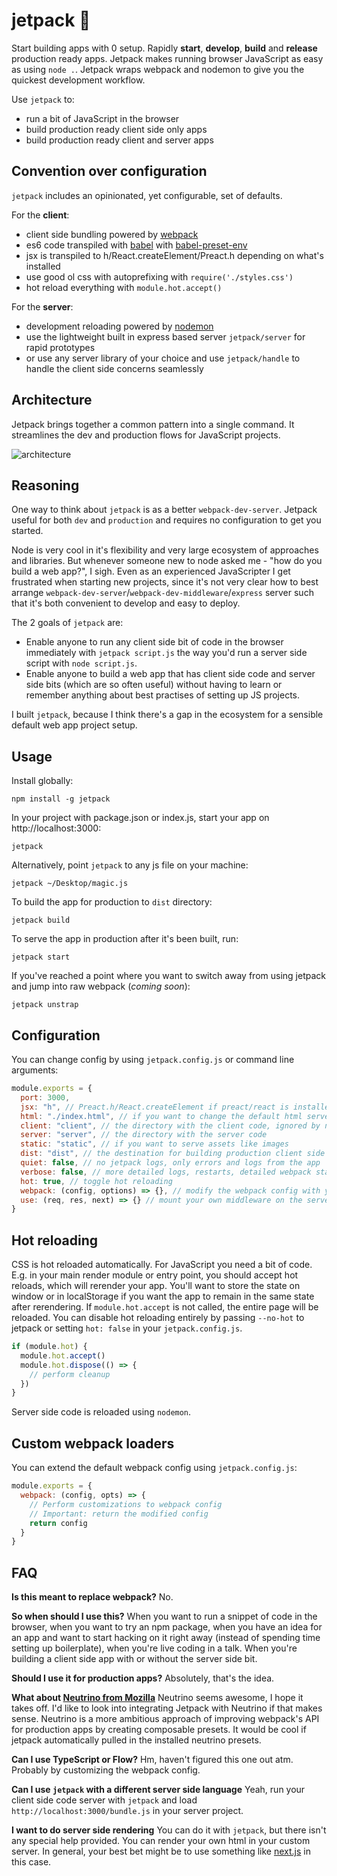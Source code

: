 # jetpack 🚀

Start building apps with 0 setup. Rapidly **start**, **develop**, **build** and **release** production ready apps. Jetpack makes running browser JavaScript as easy as using `node .`. Jetpack wraps webpack and nodemon to give you the quickest development workflow.

Use `jetpack` to:

* run a bit of JavaScript in the browser
* build production ready client side only apps
* build production ready client and server apps

## Convention over configuration

`jetpack` includes an opinionated, yet configurable, set of defaults.

For the **client**:
- client side bundling powered by [webpack](https://webpack.js.org/)
- es6 code transpiled with [babel](https://babeljs.io/) with [babel-preset-env](https://babeljs.io/docs/plugins/preset-env/)
- jsx is transpiled to h/React.createElement/Preact.h depending on what's installed
- use good ol css with autoprefixing with `require('./styles.css')`
- hot reload everything with `module.hot.accept()`

For the **server**:

- development reloading powered by [nodemon](github.com/nodemon/nodemon)
- use the lightweight built in express based server `jetpack/server` for rapid prototypes
- or use any server library of your choice and use `jetpack/handle` to handle the client side concerns seamlessly

## Architecture

Jetpack brings together a common pattern into a single command. It streamlines the dev and production flows for JavaScript projects.

![architecture](https://user-images.githubusercontent.com/324440/34653944-29e868a2-f3ec-11e7-9a2e-994da2a2cda7.png)

## Reasoning

One way to think about `jetpack` is as a better `webpack-dev-server`. Jetpack useful for both `dev` and `production` and requires no configuration to get you started.

Node is very cool in it's flexibility and very large ecosystem of approaches and libraries. But whenever someone new to node asked me - "how do you build a web app?", I sigh. Even as an experienced JavaScripter I get frustrated when starting new projects, since it's not very clear how to best arrange `webpack-dev-server`/`webpack-dev-middleware`/`express` server such that it's both convenient to develop and easy to deploy.

The 2 goals of `jetpack` are:

* Enable anyone to run any client side bit of code in the browser immediately with `jetpack script.js` the way you'd run a server side script with `node script.js`.
* Enable anyone to build a web app that has client side code and server side bits (which are so often useful) without having to learn or remember anything about best practises of setting up JS projects.

I built `jetpack`, because I think there's a gap in the ecosystem for a sensible default web app project setup.

## Usage

Install globally:

    npm install -g jetpack

In your project with package.json or index.js, start your app on http://localhost:3000:

    jetpack

Alternatively, point `jetpack` to any js file on your machine:

    jetpack ~/Desktop/magic.js

To build the app for production to `dist` directory:

    jetpack build

To serve the app in production after it's been built, run:

    jetpack start

If you've reached a point where you want to switch away from using jetpack and jump into raw webpack (*coming soon*):

    jetpack unstrap

## Configuration

You can change config by using `jetpack.config.js` or command line arguments:

```js
module.exports = {
  port: 3000,
  jsx: "h", // Preact.h/React.createElement if preact/react is installed
  html: "./index.html", // if you want to change the default html served
  client: "client", // the directory with the client code, ignored by nodemon
  server: "server", // the directory with the server code
  static: "static", // if you want to serve assets like images
  dist: "dist", // the destination for building production client side code
  quiet: false, // no jetpack logs, only errors and logs from the app
  verbose: false, // more detailed logs, restarts, detailed webpack stats
  hot: true, // toggle hot reloading
  webpack: (config, options) => {}, // modify the webpack config with your own fancy stuff
  use: (req, res, next) => {} // mount your own middleware on the server
}
```

## Hot reloading

CSS is hot reloaded automatically. For JavaScript you need a bit of code. E.g. in your main render module or entry point, you should accept hot reloads, which will rerender your app. You'll want to store the state on window or in localStorage if you want the app to remain in the same state after rerendering. If `module.hot.accept` is not called, the entire page will be reloaded. You can disable hot reloading entirely by passing `--no-hot` to jetpack or setting `hot: false` in your `jetpack.config.js`.

```js
if (module.hot) {
  module.hot.accept()
  module.hot.dispose(() => {
    // perform cleanup
  })
}
```

Server side code is reloaded using `nodemon`.

## Custom webpack loaders

You can extend the default webpack config using `jetpack.config.js`:

```js
module.exports = {
  webpack: (config, opts) => {
    // Perform customizations to webpack config
    // Important: return the modified config
    return config
  }
}
```

## FAQ

**Is this meant to replace webpack?** No.

**So when should I use this?** When you want to run a snippet of code in the browser, when you want to try an npm package, when you have an idea for an app and want to start hacking on it right away (instead of spending time setting up boilerplate), when you're live coding in a talk. When you're building a client side app with or without the server side bit.

**Should I use it for production apps?** Absolutely, that's the idea.

**What about [Neutrino from Mozilla](https://neutrino.js.org/)** Neutrino seems awesome, I hope it takes off. I'd like to look into integrating Jetpack with Neutrino if that makes sense. Neutrino is a more ambitious approach of improving webpack's API for production apps by creating composable presets. It would be cool if jetpack automatically pulled in the installed neutrino presets.

**Can I use TypeScript or Flow?** Hm, haven't figured this one out atm. Probably by customizing the webpack config.

**Can I use `jetpack` with a different server side language** Yeah, run your client side code server with `jetpack` and load `http://localhost:3000/bundle.js` in your server project.

**I want to do server side rendering** You can do it with `jetpack`, but there isn't any special help provided. You can render your own html in your custom server. In general, your best bet might be to use something like [next.js](https://github.com/zeit/next.js) in this case.
